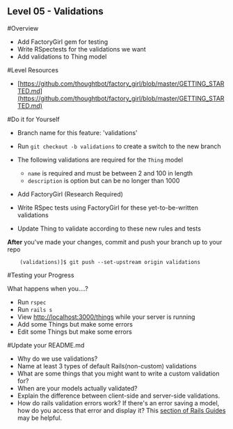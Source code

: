 Level 05 - Validations
-----------

#Overview
* Add FactoryGirl gem for testing
* Write RSpectests for the validations we want
* Add validations to Thing model

#Level Resources

* [https://github.com/thoughtbot/factory_girl/blob/master/GETTING_STARTED.md](https://github.com/thoughtbot/factory_girl/blob/master/GETTING_STARTED.md)

#Do it for Yourself

* Branch name for this feature: 'validations'
* Run ```git checkout -b validations``` to create a switch to the new branch


* The following validations are required for the ```Thing``` model
  * ```name``` is required and must be between 2 and 100 in length
  * ```description``` is option but can be no longer than 1000 

* Add FactoryGirl (Research Required)

* Write RSpec tests using FactoryGirl for these yet-to-be-written validations

* Update Thing to validate according to these new rules and tests

__After__ you've made your changes, commit and push your branch up to your repo

```
	(validations)]$ git push --set-upstream origin validations
```

#Testing your Progress

What happens when you....?

* Run ```rspec```
* Run ```rails s```
* View [http://localhost:3000/things](http://localhost:3000/things) while your server is running
* Add some Things but make some errors
* Edit some Things but make some errors

#Update your README.md

* Why do we use validations?
* Name at least 3 types of default Rails(non-custom) validations
* What are some things that you might want to write a custom validation for?
* When are your models actually validated?
* Explain the difference between client-side and server-side validations.  
* How do rails validation errors work? If there's an error saving a model, how do you access that error and display it?  This [section of Rails Guides](http://guides.rubyonrails.org/active_record_validations.html#working-with-validation-errors) may be helpful.

